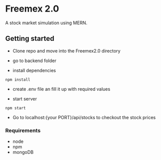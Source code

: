 # Freemex 2.0

A stock market simulation using MERN.

## Getting started

* Clone repo and move into the Freemex2.0 directory

* go to backend folder

* install dependencies

`npm install`

* create .env file an fill it up with required values

* start server

`npm start`

* Go to localhost:{your PORT}/api/stocks to checkout the stock prices

### Requirements

* node
* npm
* mongoDB


